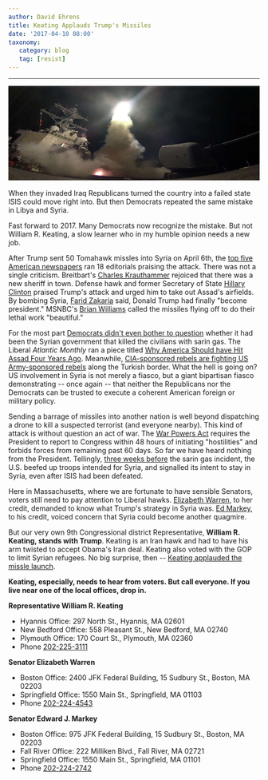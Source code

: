 ```yaml
---
author: David Ehrens
title: Keating Applauds Trump's Missiles
date: '2017-04-10 08:00'
taxonomy:
   category: blog
   tag: [resist]
---
```

---

![](launch.jpg)

When they invaded Iraq Republicans turned the country into a failed state ISIS could move right into. But then Democrats repeated the same mistake in Libya and Syria.

Fast forward to 2017. Many Democrats now recognize the mistake. But not William R. Keating, a slow learner who in my humble opinion needs a new job.

After Trump sent 50 Tomahawk missles into Syria on April 6th, the [top five American newspapers](https://www.commondreams.org/views/2017/04/09/five-top-papers-run-18-opinion-pieces-praising-syria-strikes-zero-are-critical) ran 18 editorials praising the attack. There was not a single criticism. Breitbart's [Charles Krauthammer](http://www.breitbart.com/video/2017/04/07/krauthammer-syria-strike-sends-message-sheriff-town-america-back/amp/) rejoiced that there was a new sheriff in town. Defense hawk and former Secretary of State [Hillary Clinton](https://amp.cnn.com/cnn/2017/04/06/politics/hillary-clinton-syria-assad/index.html) praised Trump's attack and urged him to take out Assad's airfields. By bombing Syria, [Farid Zakaria](http://www.cnn.com/videos/politics/2017/04/07/fareed-zakaria-trump-became-president-syria-newday.cnn) said, Donald Trump had finally "become president." MSNBC's [Brian Williams](http://www.cnn.com/videos/politics/2017/04/07/fareed-zakaria-trump-became-president-syria-newday.cnn) called the missiles flying off to do their lethal work "beautiful."

For the most part [Democrats didn't even bother to question](http://www.huffingtonpost.com/entry/democrats-criticism-donald-trump-syria-strike_us_58e80e73e4b00de141039d53) whether it had been the Syrian government that killed the civilians with sarin gas. The Liberal *Atlantic Monthly* ran a piece titled [Why America Should have Hit Assad Four Years Ago](https://www.theatlantic.com/amp/article/522255/). Meanwhile, [CIA-sponsored rebels are fighting US Army-sponsored rebels](http://www.latimes.com/world/middleeast/la-fg-cia-pentagon-isis-20160327-story.html) along the Turkish border. What the hell is going on? US involvement in Syria is not merely a fiasco, but a giant bipartisan fiasco demonstrating -- once again -- that neither the Republicans nor the Democrats can be trusted to execute a coherent American foreign or military policy.

Sending a barrage of missiles into another nation is well beyond dispatching a drone to kill a suspected terrorist (and everyone nearby). This kind of attack is without question an act of war. The [War Powers Act](https://fas.org/sgp/crs/natsec/R42699.pdf) requires the President to report to Congress within 48 hours of initiating "hostilities" and forbids forces from remaining past 60 days. So far we have heard nothing from the President. Tellingly, [three weeks before](https://www.armytimes.com/articles/82nd-airborne-syria-iraq-kuwait-islamic-state) the sarin gas incident, the U.S. beefed up troops intended for Syria, and signalled its intent to stay in Syria, even after ISIS had been defeated.

Here in Massachusetts, where we are fortunate to have sensible Senators, voters still need to pay attention to Liberal hawks. [Elizabeth Warren](http://www.masslive.com/news/index.ssf/2017/04/sen_elizabeth_warren_calls_for_1.html), to her credit, demanded to know what Trump's strategy in Syria was. [Ed Markey](https://www.msn.com/en-us/video/movievideo/markey-sees-syria-becoming-another-iraq/vp-BBzBQfk), to his credit, voiced concern that Syria could become another quagmire.

But our very own 9th Congressional district Representative, **William R. Keating, stands with Trump**. Keating is an Iran hawk and had to have his arm twisted to accept Obama's Iran deal. Keating also voted with the GOP to limit Syrian refugees. No big surprise, then -- [Keating applauded the missle launch](http://www.capecod.com/newscenter/congressman-keating-says-strike-against-syria-was-necessary-and-proportional/).

**Keating, especially, needs to hear from voters. But call everyone. If you live near one of the local offices, drop in.**

**Representative William R. Keating**

- Hyannis Office: 297 North St., Hyannis, MA 02601
- New Bedford Office: 558 Pleasant St., New Bedford, MA 02740
- Plymouth Office: 170 Court St., Plymouth, MA 02360
- Phone [202-225-3111](tel:202-225-3111)

**Senator Elizabeth Warren**

- Boston Office: 2400 JFK Federal Building, 15 Sudbury St., Boston, MA 02203
- Springfield Office: 1550 Main St., Springfield, MA 01103
- Phone [202-224-4543](tel:202-224-4543)

**Senator Edward J. Markey**

- Boston Office: 975 JFK Federal Building, 15 Sudbury St., Boston, MA 02203
- Fall River Office: 222 Milliken Blvd., Fall River, MA 02721
- Springfield Office: 1550 Main St., Springfield, MA 01101
- Phone [202-224-2742](tel:202-224-2742)